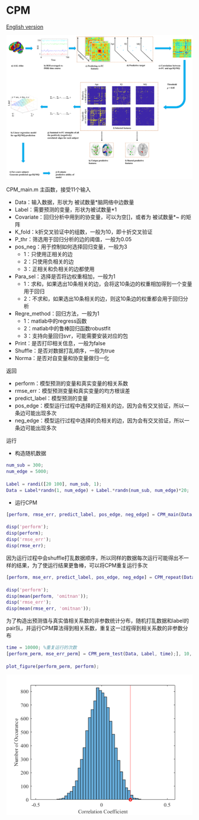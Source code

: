 # CPM

[English version](README.md)

![Connectome-based Predictive Modeling of Aging, Intelligence, and Memory](fig/Connectome-based_Predictive_Modeling_of_Aging_Intelligence_and_Memory.png)

CPM_main.m
主函数，接受11个输入

- Data：输入数据，形状为 被试数量*脑网络中边数量
- Label：需要预测的变量，形状为被试数量*1
- Covariate：回归分析中用到的协变量，可以为空[]，或者为 被试数量*~ 的矩阵
- K_fold：k折交叉验证中的组数，一般为10，即十折交叉验证
- P_thr：筛选用于回归分析的边的阈值，一般为0.05
- pos_neg：用于控制如何选择回归变量，一般为3
  - 1：只使用正相关的边
  - 2：只使用负相关的边
  - 3：正相关和负相关的边都使用
- Para_sel：选择是否将边权重相加，一般为1
  - 1：求和，如果选出10条相关的边，会将这10条边的权重相加得到一个变量用于回归
  - 2：不求和，如果选出10条相关的边，则这10条边的权重都会用于回归分析
- Regre_method：回归方法，一般为1
  - 1：matlab中的regress函数
  - 2：matlab中的鲁棒回归函数robustfit
  - 3：支持向量回归svr，可能需要安装对应的包
- Print：是否打印相关信息，一般为false
- Shuffle：是否对数据打乱顺序，一般为true
- Norma：是否对自变量和协变量做归一化

返回

- perform：模型预测的变量和真实变量的相关系数
- rmse_err：模型预测变量和真实变量的均方根误差
- predict_label：模型预测的变量
- pos_edge：模型运行过程中选择的正相关的边，因为会有交叉验证，所以一条边可能出现多次
- neg_edge：模型运行过程中选择的负相关的边，因为会有交叉验证，所以一条边可能出现多次

运行

- 构造随机数据

```matlab
num_sub = 300;
num_edge = 5000;

Label = randi([20 100], num_sub, 1);
Data = Label*randn(1, num_edge) + Label.*randn(num_sub, num_edge)*20;
```

- 运行CPM

```matlab
[perform, rmse_err, predict_label, pos_edge, neg_edge] = CPM_main(Data, Label);

disp('perform');
disp(perform);
disp('rmse_err');
disp(rmse_err);
```

因为运行过程中会shuffle打乱数据顺序，所以同样的数据每次运行可能得出不一样的结果，为了使运行结果更鲁棒，可以将CPM重复运行多次

```matlab
[perform, mse_err, predict_label, pos_edge, neg_edge] = CPM_repeat(Data, Label);

disp('perform');
disp(mean(perform, 'omitnan'));
disp('rmse_err');
disp(mean(rmse_err, 'omitnan'));
```

为了构造出预测值与真实值相关系数的非参数统计分布，随机打乱数据和label的pair队，并运行CPM算法得到相关系数，重复这一过程得到相关系数的非参数分布

```matlab
time = 10000; %重复运行的次数
[perform_perm, mse_err_perm] = CPM_perm_test(Data, Label, time);], 10, 0.05, 3, 1, 1, false, true, true);

plot_figure(perform_perm, perform);
```

![非参数检验结果](fig/cpm_results.png)
